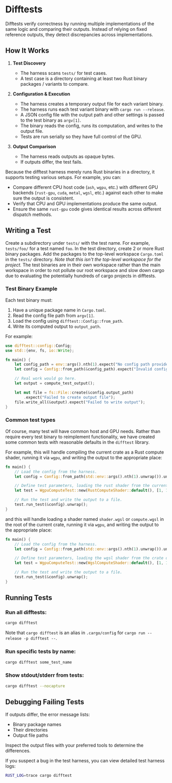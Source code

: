 # Difftests

Difftests verify correctness by running multiple implementations of the same logic and
comparing their outputs. Instead of relying on fixed reference outputs, they detect
discrepancies across implementations.

## How It Works

1. **Test Discovery**

   - The harness scans `tests/` for test cases.
   - A test case is a directory containing at least two Rust binary packages / variants
     to compare.

2. **Configuration & Execution**

   - The harness creates a temporary output file for each variant binary.
   - The harness runs each test variant binary with `cargo run --release`.
   - A JSON config file with the output path and other settings is passed to the test
     binary as `argv[1]`.
   - The binary reads the config, runs its computation, and writes to the output file.
   - Tests are run serially so they have full control of the GPU.

3. **Output Comparison**
   - The harness reads outputs as opaque bytes.
   - If outputs differ, the test fails.

Because the difftest harness merely runs Rust binaries in a directory, it supports
testing various setups. For example, you can:

- Compare different CPU host code (`ash`, `wgpu`, etc.) with different GPU backends
  (`rust-gpu`, `cuda`, `metal`, `wgsl`, etc.) against each other to make sure the output
  is consistent.
- Verify that CPU and GPU implementations produce the same output.
- Ensure the same `rust-gpu` code gives identical results across different dispatch
  methods.

## Writing a Test

Create a subdirectory under `tests/` with the test name. For example, `tests/foo/` for a
test named `foo`. In the test directory, create 2 or more Rust binary packages. Add the
packages to the top-level workspace `Cargo.toml` in the `tests/` directory. _Note that
this isn't the top-level workspace for the project._ The test binaries are in their own
workspace rather than the main workspace in order to not pollute our root workspace and
slow down cargo due to evaluating the potentially hundreds of cargo projects in
difftests.

### Test Binary Example

Each test binary must:

1. Have a unique package name in `Cargo.toml`.
2. Read the config file path from `argv[1]`.
3. Load the config using `difftest::Config::from_path`.
4. Write its computed output to `output_path`.

For example:

```rust
use difftest::config::Config;
use std::{env, fs, io::Write};

fn main() {
    let config_path = env::args().nth(1).expect("No config path provided");
    let config = Config::from_path(&config_path).expect("Invalid config");

    // Real work would go here.
    let output = compute_test_output();

    let mut file = fs::File::create(&config.output_path)
        .expect("Failed to create output file");
    file.write_all(&output).expect("Failed to write output");
}
```

### Common test types

Of course, many test will have common host and GPU needs. Rather than require every test
binary to reimplement functionality, we have created some common tests with reasonable
defaults in the `difftest` library.

For example, this will handle compiling the current crate as a Rust compute shader,
running it via `wgpu`, and writing the output to the appropriate place:

```rust
fn main() {
    // Load the config from the harness.
    let config = Config::from_path(std::env::args().nth(1).unwrap()).unwrap();

    // Define test parameters, loading the rust shader from the current crate.
    let test = WgpuComputeTest::new(RustComputeShader::default(), [1, 1, 1], 1024);

    // Run the test and write the output to a file.
    test.run_test(&config).unwrap();
}
```

and this will handle loading a shader named `shader.wgsl` or `compute.wgsl` in the root
of the current crate, running it via `wgpu`, and writing the output to the appropriate
place:

```rust
fn main() {
    // Load the config from the harness.
    let config = Config::from_path(std::env::args().nth(1).unwrap()).unwrap();

    // Define test parameters, loading the wgsl shader from the crate directory.
    let test = WgpuComputeTest::new(WgslComputeShader::default(), [1, 1, 1], 1024);

    // Run the test and write the output to a file.
    test.run_test(&config).unwrap();
}
```

## Running Tests

### Run all difftests:

```sh
cargo difftest
```

Note that `cargo difftest` is an alias in `.cargo/config` for `cargo run --release -p
difftest --`.

### Run specific tests by name:

```sh
cargo difftest some_test_name
```

### Show stdout/stderr from tests:

```sh
cargo difftest --nocapture
```

## Debugging Failing Tests

If outputs differ, the error message lists:

- Binary package names
- Their directories
- Output file paths

Inspect the output files with your preferred tools to determine the differences.

If you suspect a bug in the test harness, you can view detailed test harness logs:

```sh
RUST_LOG=trace cargo difftest
```
